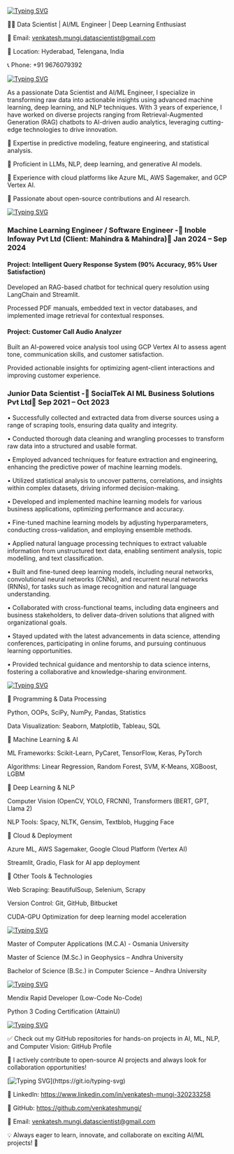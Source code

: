 [![Typing SVG](https://readme-typing-svg.demolab.com?font=Segoe+UI+Black&weight=50&pause=1000&color=393782&width=435&lines=%F0%9F%94%A5Hi+there!+I'm+Venkatesh+Mungi)](https://git.io/typing-svg)

👨‍💻 Data Scientist | AI/ML Engineer | Deep Learning Enthusiast

📧 Email: venkatesh.mungi.datascientist@gmail.com

📍 Location: Hyderabad, Telengana, India

📞 Phone: +91 9676079392

[![Typing SVG](https://readme-typing-svg.demolab.com?font=Segoe+UI+Black&weight=50&pause=1000&color=393782&width=435&lines=%F0%9F%9A%80+About+Me)](https://git.io/typing-svg)

As a passionate Data Scientist and AI/ML Engineer, I specialize in transforming raw data into actionable insights using advanced machine learning, deep learning, and NLP techniques. With 3 years of experience, I have worked on diverse projects ranging from Retrieval-Augmented Generation (RAG) chatbots to AI-driven audio analytics, leveraging cutting-edge technologies to drive innovation.

🔹 Expertise in predictive modeling, feature engineering, and statistical analysis.

🔹 Proficient in LLMs, NLP, deep learning, and generative AI models.

🔹 Experience with cloud platforms like Azure ML, AWS Sagemaker, and GCP Vertex AI.

🔹 Passionate about open-source contributions and AI research.

[![Typing SVG](https://readme-typing-svg.demolab.com?font=Segoe+UI+Black&weight=50&pause=1000&color=393782&width=435&lines=%F0%9F%92%BC+Work+Experience)](https://git.io/typing-svg)

### Machine Learning Engineer / Software Engineer  -📌 Inoble Infoway Pvt Ltd (Client: Mahindra & Mahindra)📆 Jan 2024 – Sep 2024

#### Project: Intelligent Query Response System (90% Accuracy, 95% User Satisfaction)

Developed an RAG-based chatbot for technical query resolution using LangChain and Streamlit.

Processed PDF manuals, embedded text in vector databases, and implemented image retrieval for contextual responses.

#### Project: Customer Call Audio Analyzer

Built an AI-powered voice analysis tool using GCP Vertex AI to assess agent tone, communication skills, and customer satisfaction.

Provided actionable insights for optimizing agent-client interactions and improving customer experience.

### Junior Data Scientist -📌 SocialTek AI ML Business Solutions Pvt Ltd📆 Sep 2021 – Oct 2023

•	Successfully collected and extracted data from diverse sources using a range of scraping tools, ensuring data quality and integrity.

•	Conducted thorough data cleaning and wrangling processes to transform raw data into a structured and usable format.

•	Employed advanced techniques for feature extraction and engineering, enhancing the predictive power of machine learning models.

•	Utilized statistical analysis to uncover patterns, correlations, and insights within complex datasets, driving informed decision-making.

•	Developed and implemented machine learning models for various business applications, optimizing performance and accuracy.

•	Fine-tuned machine learning models by adjusting hyperparameters, conducting cross-validation, and employing ensemble methods.

•	Applied natural language processing techniques to extract valuable information from unstructured text data, enabling sentiment analysis, topic modelling, and text classification.

•	Built and fine-tuned deep learning models, including neural networks, convolutional neural networks (CNNs), and recurrent neural networks (RNNs), for tasks such as image recognition and natural language understanding.

•	Collaborated with cross-functional teams, including data engineers and business stakeholders, to deliver data-driven solutions that aligned with organizational goals.

•	Stayed updated with the latest advancements in data science, attending conferences, participating in online forums, and pursuing continuous learning opportunities.

•	Provided technical guidance and mentorship to data science interns, fostering a collaborative and knowledge-sharing environment.

[![Typing SVG](https://readme-typing-svg.demolab.com?font=Segoe+UI+Black&weight=50&pause=1000&color=393782&width=435&lines=%F0%9F%9B%A0%EF%B8%8F+Technical+Skills)](https://git.io/typing-svg)

🔹 Programming & Data Processing

Python, OOPs, SciPy, NumPy, Pandas, Statistics

Data Visualization: Seaborn, Matplotlib, Tableau, SQL

🔹 Machine Learning & AI

ML Frameworks: Scikit-Learn, PyCaret, TensorFlow, Keras, PyTorch

Algorithms: Linear Regression, Random Forest, SVM, K-Means, XGBoost, LGBM

🔹 Deep Learning & NLP

Computer Vision (OpenCV, YOLO, FRCNN), Transformers (BERT, GPT, Llama 2)

NLP Tools: Spacy, NLTK, Gensim, Textblob, Hugging Face

🔹 Cloud & Deployment

Azure ML, AWS Sagemaker, Google Cloud Platform (Vertex AI)

Streamlit, Gradio, Flask for AI app deployment

🔹 Other Tools & Technologies

Web Scraping: BeautifulSoup, Selenium, Scrapy

Version Control: Git, GitHub, Bitbucket

CUDA-GPU Optimization for deep learning model acceleration

[![Typing SVG](https://readme-typing-svg.demolab.com?font=Segoe+UI+Black&weight=50&pause=1000&color=393782&width=435&lines=%F0%9F%8E%93+Education)](https://git.io/typing-svg)

Master of Computer Applications (M.C.A) - Osmania University

Master of Science (M.Sc.) in Geophysics – Andhra University

Bachelor of Science (B.Sc.) in Computer Science – Andhra University

[![Typing SVG](https://readme-typing-svg.demolab.com?font=Segoe+UI+Black&weight=50&pause=1000&color=393782&width=435&lines=%F0%9F%8F%86+Certifications)](https://git.io/typing-svg)

Mendix Rapid Developer (Low-Code No-Code)

Python 3 Coding Certification (AttainU)

[![Typing SVG](https://readme-typing-svg.demolab.com?font=Segoe+UI+Black&weight=50&pause=1000&color=393782&width=435&lines=%F0%9F%93%8C+Open-Source+Contributions+%26+Projects)](https://git.io/typing-svg)

✅ Check out my GitHub repositories for hands-on projects in AI, ML, NLP, and Computer Vision: GitHub Profile

🔗 I actively contribute to open-source AI projects and always look for collaboration opportunities!

[![Typing SVG](https://readme-typing-svg.demolab.com?font=Segoe+UI+Black&weight=50&pause=1000&color=393782&width=435&lines=%F0%9F%93%AB+Let's+Connect!)](https://git.io/typing-svg)

🔹 LinkedIn: https://www.linkedin.com/in/venkatesh-mungi-320233258  

🔹 GitHub: https://github.com/venkateshmungi/

📧 Email: venkatesh.mungi.datascientist@gmail.com

💡 Always eager to learn, innovate, and collaborate on exciting AI/ML projects! 🚀

